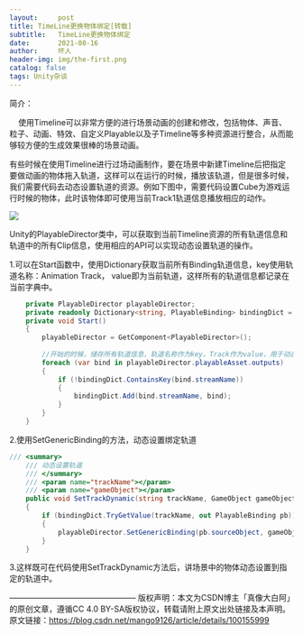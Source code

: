 ```yaml
---
layout:     post
title: TimeLine更换物体绑定[转载]
subtitle:   TimeLine更换物体绑定
date:       2021-08-16
author:     坏人
header-img: img/the-first.png
catalog: false
tags: Unity杂谈
---
```



简介：

    使用Timeline可以非常方便的进行场景动画的创建和修改，包括物体、声音、粒子、动画、特效、自定义Playable以及子Timeline等多种资源进行整合，从而能够较方便的生成效果很棒的场景动画。

有些时候在使用Timeline进行过场动画制作，要在场景中新建Timeline后把指定要做动画的物体拖入轨道，这样可以在运行的时候，播放该轨道，但是很多时候，我们需要代码去动态设置轨道的资源。例如下图中，需要代码设置Cube为游戏运行时候的物体，此时该物体即可使用当前Track1轨道信息播放相应的动作。

![](https://img-blog.csdnimg.cn/20190830141737423.png?x-oss-process=image/watermark,type_ZmFuZ3poZW5naGVpdGk,shadow_10,text_aHR0cHM6Ly9ibG9nLmNzZG4ubmV0L21hbmdvOTEyNg==,size_16,color_FFFFFF,t_70)

Unity的PlayableDirector类中，可以获取到当前Timeline资源的所有轨道信息和轨道中的所有Clip信息，使用相应的API可以实现动态设置轨道的操作。

1.可以在Start函数中，使用Dictionary获取当前所有Binding轨道信息，key使用轨道名称：Animation Track， value即为当前轨道，这样所有的轨道信息都记录在当前字典中。

``` csharp
	private PlayableDirector playableDirector;
    private readonly Dictionary<string, PlayableBinding> bindingDict = new Dictionary<string, PlayableBinding>();
	private void Start()
    {
        playableDirector = GetComponent<PlayableDirector>();
 
        //开始的时候，储存所有轨道信息，轨道名称作为key，Track作为value，用于动态设置
        foreach (var bind in playableDirector.playableAsset.outputs)
        {
            if (!bindingDict.ContainsKey(bind.streamName))
            {
                bindingDict.Add(bind.streamName, bind);
            }
        }
    }
```



2.使用SetGenericBinding的方法，动态设置绑定轨道

``` C#
/// <summary>
    /// 动态设置轨道
    /// </summary>
    /// <param name="trackName"></param>
    /// <param name="gameObject"></param>
    public void SetTrackDynamic(string trackName, GameObject gameObject)
    {
        if (bindingDict.TryGetValue(trackName, out PlayableBinding pb))
        {
            playableDirector.SetGenericBinding(pb.sourceObject, gameObject);
        }
    }
```

3.这样既可在代码使用SetTrackDynamic方法后，讲场景中的物体动态设置到指定的轨道中。

————————————————
版权声明：本文为CSDN博主「真像大白阿」的原创文章，遵循CC 4.0 BY-SA版权协议，转载请附上原文出处链接及本声明。
原文链接：https://blog.csdn.net/mango9126/article/details/100155999